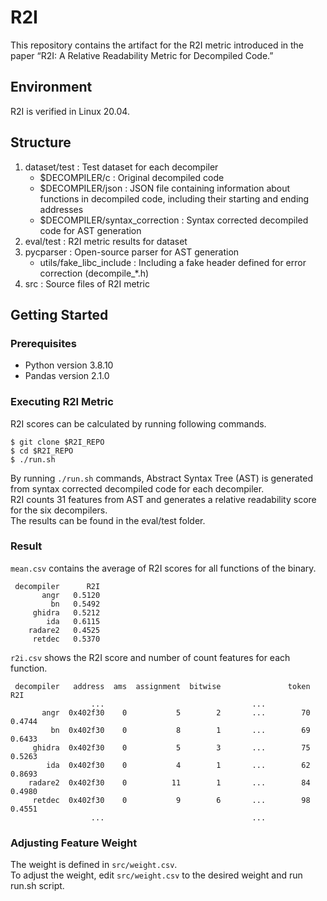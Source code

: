 # R2I
This repository contains the artifact for the R2I metric introduced in the paper “R2I: A Relative Readability Metric for Decompiled Code.”

## Environment
R2I is verified in Linux 20.04.

## Structure
1. dataset/test : Test dataset for each decompiler
    * $DECOMPILER/c : Original decompiled code
    * $DECOMPILER/json : JSON file containing information about functions in decompiled code, including their starting and ending addresses
    * $DECOMPILER/syntax_correction : Syntax corrected decompiled code for AST generation
2. eval/test : R2I metric results for dataset
3. pycparser : Open-source parser for AST generation
    * utils/fake_libc_include : Including a fake header defined for error correction (decompile_*.h)
4. src : Source files of R2I metric

## Getting Started
### Prerequisites
* Python version 3.8.10
* Pandas version 2.1.0

### Executing R2I Metric
R2I scores can be calculated by running following commands.
```
$ git clone $R2I_REPO
$ cd $R2I_REPO
$ ./run.sh
```
By running `./run.sh` commands, Abstract Syntax Tree (AST) is generated from syntax corrected decompiled code for each decompiler.  
R2I counts 31 features from AST and generates a relative readability score for the six decompilers.  
The results can be found in the eval/test folder.

### Result
`mean.csv` contains the average of R2I scores for all functions of the binary.
```
 decompiler      R2I
       angr   0.5120
         bn   0.5492
     ghidra   0.5212 
        ida   0.6115
    radare2   0.4525
     retdec   0.5370
```

`r2i.csv` shows the R2I score and number of count features for each function.
```
 decompiler   address  ams  assignment  bitwise               token        R2I
                  ...                                 ...
       angr  0x402f30    0           5        2       ...        70     0.4744
         bn  0x402f30    0           8        1       ...        69     0.6433
     ghidra  0x402f30    0           5        3       ...        75     0.5263 
        ida  0x402f30    0           4        1       ...        62     0.8693
    radare2  0x402f30    0          11        1       ...        84     0.4980
     retdec  0x402f30    0           9        6       ...        98     0.4551
                  ...                                 ...
```
### Adjusting Feature Weight
The weight is defined in `src/weight.csv`.  
To adjust the weight, edit `src/weight.csv` to the desired weight and run run.sh script.
